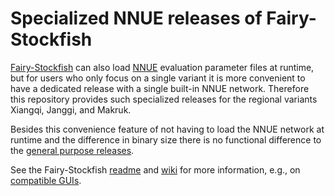 # Specialized NNUE releases of Fairy-Stockfish

[Fairy-Stockfish](https://github.com/ianfab/Fairy-Stockfish) can also load [NNUE](https://github.com/ianfab/Fairy-Stockfish/wiki/NNUE) evaluation parameter files at runtime, but for users who only focus on a single variant it is more convenient to have a dedicated release with a single built-in NNUE network. Therefore this repository provides such specialized releases for the regional variants Xiangqi, Janggi, and Makruk.

Besides this convenience feature of not having to load the NNUE network at runtime and the difference in binary size there is no functional difference to the [general purpose releases](https://github.com/ianfab/Fairy-Stockfish/releases).

See the Fairy-Stockfish [readme](https://github.com/ianfab/Fairy-Stockfish#readme) and [wiki](https://github.com/ianfab/Fairy-Stockfish/wiki) for more information, e.g., on [compatible GUIs](https://github.com/ianfab/Fairy-Stockfish/wiki/Graphical-user-interfaces).
